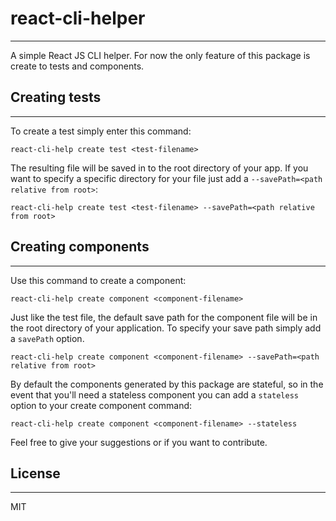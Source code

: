 # react-cli-helper
------------------------------------------------------------------------------------

A simple React JS CLI helper. For now the only feature of this package is create to tests and components.

## Creating tests
------------------------------------------------------------------------------------

To create a test simply enter this command:

`react-cli-help create test <test-filename>`

The resulting file will be saved in to the root directory of your app. If you want to specify a specific directory for your file just add a `--savePath=<path relative from root>`:

`react-cli-help create test <test-filename> --savePath=<path relative from root>`

## Creating components
------------------------------------------------------------------------------------

Use this command to create a component:

`react-cli-help create component <component-filename>`

Just like the test file, the default save path for the component file will be in the root directory of your application. To specify your save path simply add a `savePath` option.

`react-cli-help create component <component-filename> --savePath=<path relative from root>`

By default the components generated by this package are stateful, so in the event that you'll need a stateless component you can add a `stateless` option to your create component command:

`react-cli-help create component <component-filename> --stateless`


Feel free to give your suggestions or if you want to contribute.

## License
------------------------------------------------------------------------------------
MIT
